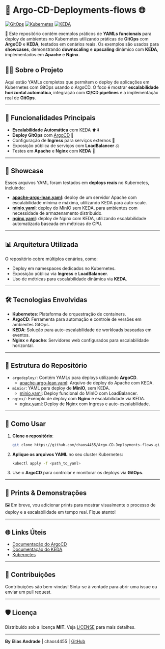 # 🚀 Argo-CD-Deployments-flows 🌐

[![GitOps](https://img.shields.io/badge/GitOps-ArgoCD-blue?style=flat&logo=argo&logoColor=white)](https://argo-cd.readthedocs.io/en/stable/) 
[![Kubernetes](https://img.shields.io/badge/Kubernetes-YAML-blue?style=flat&logo=kubernetes)](https://kubernetes.io/) 
[![KEDA](https://img.shields.io/badge/KEDA-scaling-green?style=flat&logo=kubernetes)](https://keda.sh/)

📄 Este repositório contém exemplos práticos de **YAMLs funcionais** para deploy de ambientes no Kubernetes utilizando práticas de **GitOps** com **ArgoCD** e **KEDA**, testados em cenários reais. Os exemplos são usados para **showcases**, demonstrando **downscaling** e **upscaling** dinâmico com **KEDA**, implementados em **Apache** e **Nginx**.

## 🧑‍💻 Sobre o Projeto
Aqui estão YAMLs completos que permitem o deploy de aplicações em Kubernetes com GitOps usando o ArgoCD. O foco é mostrar **escalabilidade horizontal automática**, integração com **CI/CD pipelines** e a implementação real de **GitOps**.

---

## 🔑 Funcionalidades Principais
- **Escalabilidade Automática** com [KEDA](https://keda.sh/) ⬆⬇
- **Deploy GitOps** com [ArgoCD](https://argo-cd.readthedocs.io/en/stable/) 🌟
- Configuração de **Ingress** para serviços externos 🚪
- Exposição pública de serviços com **LoadBalancer** ⚖️
- Testes em **Apache** e **Nginx** com **KEDA** 🧪

---

## 🌟 Showcase
Esses arquivos YAML foram testados em **deploys reais** no Kubernetes, incluindo:
- **[apache-argo-lean.yaml](https://github.com/chaos4455/Argo-CD-Deployments-flows/blob/main/argodeploy/apache-argo-lean.yaml)**: deploy de um servidor Apache com escalabilidade mínima e máxima, utilizando KEDA para auto-scale.
- **[minio.yaml](https://github.com/chaos4455/Argo-CD-Deployments-flows/blob/main/minio/minio.yaml)**: deploy do MinIO sem KEDA, para ambientes com necessidade de armazenamento distribuído.
- **[nginx.yaml](https://github.com/chaos4455/Argo-CD-Deployments-flows/blob/main/nginx/nginx.yaml)**: deploy de Nginx com KEDA, utilizando escalabilidade automatizada baseada em métricas de CPU.

---

## 📊 Arquitetura Utilizada
O repositório cobre múltiplos cenários, como:
- Deploy em namespaces dedicados no Kubernetes.
- Exposição pública via **Ingress** e **LoadBalancer**.
- Uso de métricas para escalabilidade dinâmica via **KEDA**.

---

## 🛠 Tecnologias Envolvidas
- **Kubernetes**: Plataforma de orquestração de containers.
- **ArgoCD**: Ferramenta para automação e controle de versões em ambientes GitOps.
- **KEDA**: Solução para auto-escalabilidade de workloads baseadas em eventos.
- **Nginx** e **Apache**: Servidores web configurados para escalabilidade horizontal.

---

## 📝 Estrutura do Repositório
- `argodeploy/`: Contém YAMLs para deploys utilizando **ArgoCD**.
  - [apache-argo-lean.yaml](https://github.com/chaos4455/Argo-CD-Deployments-flows/blob/main/argodeploy/apache-argo-lean.yaml): Arquivo de deploy do Apache com KEDA.
- `minio/`: YAML para deploy de **MinIO**, sem KEDA.
  - [minio.yaml](https://github.com/chaos4455/Argo-CD-Deployments-flows/blob/main/minio/minio.yaml): Deploy funcional do MinIO com LoadBalancer.
- `nginx/`: Exemplo de deploy com **Nginx** e escalabilidade via KEDA.
  - [nginx.yaml](https://github.com/chaos4455/Argo-CD-Deployments-flows/blob/main/nginx/nginx.yaml): Deploy de Nginx com Ingress e auto-escalabilidade.

---

## 🧰 Como Usar
1. **Clone o repositório**:
    ```bash
    git clone https://github.com/chaos4455/Argo-CD-Deployments-flows.git
    ```
2. **Aplique os arquivos YAML** no seu cluster Kubernetes:
    ```bash
    kubectl apply -f <path_to_yaml>
    ```
3. Use o **ArgoCD** para controlar e monitorar os deploys via **GitOps**.

---

## 📸 Prints & Demonstrações
🖼️ Em breve, vou adicionar prints para mostrar visualmente o processo de deploy e a escalabilidade em tempo real. Fique atento!

---

## 🌐 Links Úteis
- [Documentação do ArgoCD](https://argo-cd.readthedocs.io/en/stable/)
- [Documentação do KEDA](https://keda.sh/docs/latest/)
- [Kubernetes](https://kubernetes.io/docs/home/)

---

## 🎯 Contribuições
Contribuições são bem-vindas! Sinta-se à vontade para abrir uma issue ou enviar um pull request.

---

## 🛡️ Licença
Distribuído sob a licença **MIT**. Veja [LICENSE](./LICENSE) para mais detalhes.

---

**By Elias Andrade** | chaos4455 | [GitHub](https://github.com/chaos4455)
